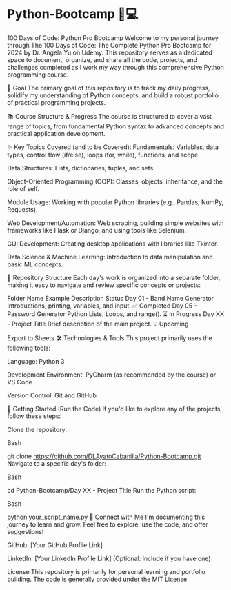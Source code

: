 # Python-Bootcamp 🐍💻
100 Days of Code: Python Pro Bootcamp
Welcome to my personal journey through The 100 Days of Code: The Complete Python Pro Bootcamp for 2024 by Dr. Angela Yu on Udemy. This repository serves as a dedicated space to document, organize, and share all the code, projects, and challenges completed as I work my way through this comprehensive Python programming course.

🎯 Goal
The primary goal of this repository is to track my daily progress, solidify my understanding of Python concepts, and build a robust portfolio of practical programming projects.

📚 Course Structure & Progress
The course is structured to cover a vast range of topics, from fundamental Python syntax to advanced concepts and practical application development.

✨ Key Topics Covered (and to be Covered):
Fundamentals: Variables, data types, control flow (if/else), loops (for, while), functions, and scope.

Data Structures: Lists, dictionaries, tuples, and sets.

Object-Oriented Programming (OOP): Classes, objects, inheritance, and the role of self.

Module Usage: Working with popular Python libraries (e.g., Pandas, NumPy, Requests).

Web Development/Automation: Web scraping, building simple websites with frameworks like Flask or Django, and using tools like Selenium.

GUI Development: Creating desktop applications with libraries like Tkinter.

Data Science & Machine Learning: Introduction to data manipulation and basic ML concepts.

📁 Repository Structure
Each day's work is organized into a separate folder, making it easy to navigate and review specific concepts or projects:

Folder Name Example	Description	Status
Day 01 - Band Name Generator	Introductions, printing, variables, and input.	✅ Completed
Day 05 - Password Generator	Python Lists, Loops, and range().	⏳ In Progress
Day XX - Project Title	Brief description of the main project.	💡 Upcoming

Export to Sheets
🛠️ Technologies & Tools
This project primarily uses the following tools:

Language: Python 3

Development Environment: PyCharm (as recommended by the course) or VS Code

Version Control: Git and GitHub

🚀 Getting Started (Run the Code)
If you'd like to explore any of the projects, follow these steps:

Clone the repository:

Bash

git clone https://github.com/DLAyatoCabanilla/Python-Bootcamp.git
Navigate to a specific day's folder:

Bash

cd Python-Bootcamp/Day XX - Project Title
Run the Python script:

Bash

python your_script_name.py
🤝 Connect with Me
I'm documenting this journey to learn and grow. Feel free to explore, use the code, and offer suggestions!

GitHub: [Your GitHub Profile Link]

LinkedIn: [Your LinkedIn Profile Link] (Optional: Include if you have one)

License
This repository is primarily for personal learning and portfolio building. The code is generally provided under the MIT License.
